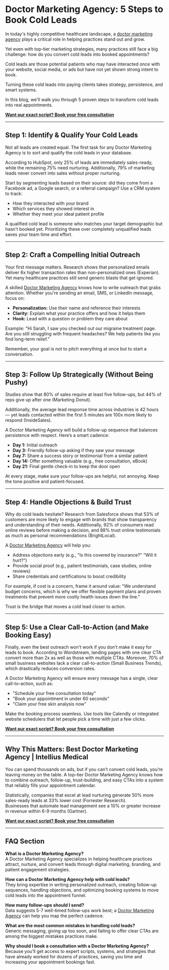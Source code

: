 # Doctor Marketing Agency: 5 Steps to Book Cold Leads

In today's highly competitive healthcare landscape, a [doctor marketing agency](https://www.intelliusmedical.com/) plays a critical role in helping practices stand out and grow.

Yet even with top-tier marketing strategies, many practices still face a big challenge: how do you convert cold leads into booked appointments?

Cold leads are those potential patients who may have interacted once with your website, social media, or ads but have not yet shown strong intent to book.

Turning these cold leads into paying clients takes strategy, persistence, and smart systems.

In this blog, we'll walk you through 5 proven steps to transform cold leads into real appointments.

[**Want our exact script? Book your free consultation**](https://www.intelliusmedical.com/)

---

## Step 1: Identify & Qualify Your Cold Leads

Not all leads are created equal. The first task for any Doctor Marketing Agency is to sort and qualify the cold leads in your database.

According to HubSpot, only 25% of leads are immediately sales-ready, while the remaining 75% need nurturing. Additionally, 79% of marketing leads never convert into sales without proper nurturing.

Start by segmenting leads based on their source: did they come from a Facebook ad, a Google search, or a referral campaign? Use a CRM system to track:

- How they interacted with your brand  
- Which services they showed interest in  
- Whether they meet your ideal patient profile

A qualified cold lead is someone who matches your target demographic but hasn't booked yet. Prioritizing these over completely unqualified leads saves your team time and effort.

---

## Step 2: Craft a Compelling Initial Outreach

Your first message matters. Research shows that personalized emails deliver 6x higher transaction rates than non-personalized ones (Experian). Yet many healthcare practices still send generic blasts that get ignored.

A skilled [Doctor Marketing Agency](https://doctormarketingagency.hashnode.dev/doctor-marketing-agency-vs-diy-marketing-which-grows-faster) knows how to write outreach that grabs attention. Whether you're sending an email, SMS, or LinkedIn message, focus on:

- **Personalization:** Use their name and reference their interests  
- **Clarity:** Explain what your practice offers and how it helps them  
- **Hook:** Lead with a question or problem they care about

Example: "Hi Sarah, I saw you checked out our migraine treatment page. Are you still struggling with frequent headaches? We help patients like you find long-term relief."

Remember, your goal is not to pitch everything at once but to start a conversation.

---

## Step 3: Follow Up Strategically (Without Being Pushy)

Studies show that 80% of sales require at least five follow-ups, but 44% of reps give up after one (Marketing Donut).

Additionally, the average lead response time across industries is 42 hours — yet leads contacted within the first 5 minutes are 100x more likely to respond (InsideSales).

A Doctor Marketing Agency will build a follow-up sequence that balances persistence with respect. Here’s a smart cadence:

- **Day 1:** Initial outreach  
- **Day 3:** Friendly follow-up asking if they saw your message  
- **Day 7:** Share a success story or testimonial from a similar patient  
- **Day 14:** Offer something valuable (e.g., free consultation, eBook)  
- **Day 21:** Final gentle check-in to keep the door open

At every stage, make sure your follow-ups are helpful, not annoying. Keep the tone positive and patient-focused.

---

## Step 4: Handle Objections & Build Trust

Why do cold leads hesitate? Research from Salesforce shows that 53% of customers are more likely to engage with brands that show transparency and understanding of their needs. Additionally, 92% of consumers read online reviews before making a decision, and 88% trust online testimonials as much as personal recommendations (BrightLocal).

A [Doctor Marketing Agency](https://www.linkedin.com/pulse/your-practice-isnt-google-maps-you-need-doctor-marketing-yslvc/) will help you:

- Address objections early (e.g., "Is this covered by insurance?" "Will it hurt?")  
- Provide social proof (e.g., patient testimonials, case studies, online reviews)  
- Share credentials and certifications to boost credibility

For example, if cost is a concern, frame it around value: "We understand budget concerns, which is why we offer flexible payment plans and proven treatments that prevent more costly health issues down the line."

Trust is the bridge that moves a cold lead closer to action.

---

## Step 5: Use a Clear Call-to-Action (and Make Booking Easy)

Finally, even the best outreach won’t work if you don’t make it easy for leads to book. According to Wordstream, landing pages with one clear CTA convert more than 2x as well as those with multiple CTAs. Moreover, 70% of small business websites lack a clear call-to-action (Small Business Trends), which drastically reduces conversion rates.

A Doctor Marketing Agency will ensure every message has a single, clear call-to-action, such as:

- "Schedule your free consultation today"  
- "Book your appointment in under 60 seconds"  
- "Claim your free skin analysis now"

Make the booking process seamless. Use tools like Calendly or integrated website schedulers that let people pick a time with just a few clicks.

[**Want our exact script? Book your free consultation**](https://www.intelliusmedical.com/)

---

## Why This Matters: Best Doctor Marketing Agency | Intellius Medical

You can spend thousands on ads, but if you can’t convert cold leads, you’re leaving money on the table. A top-tier Doctor Marketing Agency knows how to combine outreach, follow-up, trust-building, and easy CTAs into a system that reliably fills your appointment calendar.

Statistically, companies that excel at lead nurturing generate 50% more sales-ready leads at 33% lower cost (Forrester Research).  
Businesses that automate lead management see a 10% or greater increase in revenue within 6-9 months (Gartner).

[**Want our exact script? Book your free consultation**](https://www.intelliusmedical.com/)

---

## FAQ Section

**What is a Doctor Marketing Agency?**  
A Doctor Marketing Agency specializes in helping healthcare practices attract, nurture, and convert leads through digital marketing, branding, and patient engagement strategies.

**How can a Doctor Marketing Agency help with cold leads?**  
They bring expertise in writing personalized outreach, creating follow-up sequences, handling objections, and optimizing booking systems to move cold leads into the appointment funnel.

**How many follow-ups should I send?**  
Data suggests 5-7 well-timed follow-ups work best; a [Doctor Marketing Agency](https://medium.com/@doctormarketingagency/google-reviews-with-doctor-marketing-agency-12eb963e01b2) can help you map the perfect cadence.

**What are the most common mistakes in handling cold leads?**  
Generic messaging, giving up too soon, and failing to offer clear CTAs are among the biggest mistakes practices make.

**Why should I book a consultation with a Doctor Marketing Agency?**  
Because you’ll get access to expert scripts, systems, and strategies that have already worked for dozens of practices, saving you time and increasing your appointment bookings fast.
